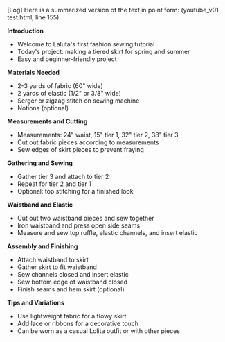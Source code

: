 [Log] Here is a summarized version of the text in point form: (youtube_v01 test.html, line 155)

**Introduction**

- Welcome to Laluta's first fashion sewing tutorial
- Today's project: making a tiered skirt for spring and summer
- Easy and beginner-friendly project

**Materials Needed**

- 2-3 yards of fabric (60" wide)
- 2 yards of elastic (1/2" or 3/8" wide)
- Serger or zigzag stitch on sewing machine
- Notions (optional)

**Measurements and Cutting**

- Measurements: 24" waist, 15" tier 1, 32" tier 2, 38" tier 3
- Cut out fabric pieces according to measurements
- Sew edges of skirt pieces to prevent fraying

**Gathering and Sewing**

- Gather tier 3 and attach to tier 2
- Repeat for tier 2 and tier 1
- Optional: top stitching for a finished look

**Waistband and Elastic**

- Cut out two waistband pieces and sew together
- Iron waistband and press open side seams
- Measure and sew top ruffle, elastic channels, and insert elastic

**Assembly and Finishing**

- Attach waistband to skirt
- Gather skirt to fit waistband
- Sew channels closed and insert elastic
- Sew bottom edge of waistband closed
- Finish seams and hem skirt (optional)

**Tips and Variations**

- Use lightweight fabric for a flowy skirt
- Add lace or ribbons for a decorative touch
- Can be worn as a casual Lolita outfit or with other pieces
